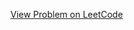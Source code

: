 [View Problem on LeetCode](https://leetcode.com/problems/minimum-cost-of-buying-candies-with-discount/)